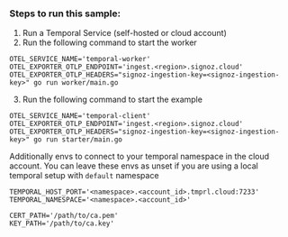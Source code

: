 ### Steps to run this sample:
1) Run a Temporal Service (self-hosted or cloud account)
2) Run the following command to start the worker
```
OTEL_SERVICE_NAME='temporal-worker' OTEL_EXPORTER_OTLP_ENDPOINT='ingest.<region>.signoz.cloud' OTEL_EXPORTER_OTLP_HEADERS="signoz-ingestion-key=<signoz-ingestion-key>" go run worker/main.go
```
3) Run the following command to start the example
```
OTEL_SERVICE_NAME='temporal-client' OTEL_EXPORTER_OTLP_ENDPOINT='ingest.<region>.signoz.cloud' OTEL_EXPORTER_OTLP_HEADERS="signoz-ingestion-key=<signoz-ingestion-key>" go run starter/main.go
```

Additionally envs to connect to your temporal namespace in the cloud account. You can leave these envs as unset if you are using a local temporal setup with `default` namespace

```
TEMPORAL_HOST_PORT='<namespace>.<account_id>.tmprl.cloud:7233'
TEMPORAL_NAMESPACE='<namespace>.<account_id>'

CERT_PATH='/path/to/ca.pem'
KEY_PATH='/path/to/ca.key'
```